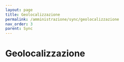 ```yaml
---
layout: page
title: Geolocalizzazione
permalink: /amministrazione/sync/geolocalizzazione
nav_order: 3
parent: Sync
---
```


# Geolocalizzazione
